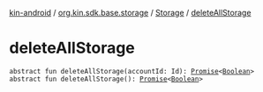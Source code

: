 [kin-android](../../index.md) / [org.kin.sdk.base.storage](../index.md) / [Storage](index.md) / [deleteAllStorage](./delete-all-storage.md)

# deleteAllStorage

`abstract fun deleteAllStorage(accountId: Id): `[`Promise`](../../org.kin.sdk.base.tools/-promise/index.md)`<`[`Boolean`](https://kotlinlang.org/api/latest/jvm/stdlib/kotlin/-boolean/index.html)`>`
`abstract fun deleteAllStorage(): `[`Promise`](../../org.kin.sdk.base.tools/-promise/index.md)`<`[`Boolean`](https://kotlinlang.org/api/latest/jvm/stdlib/kotlin/-boolean/index.html)`>`